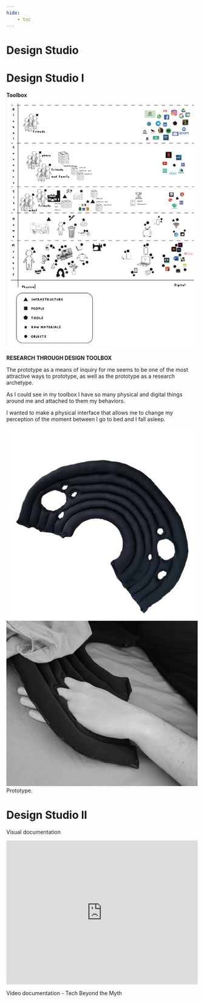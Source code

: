 ```yaml
---
hide:
    - toc
---
```

# Design Studio

# Design Studio I

**Toolbox**
![](../images/img37.png)

**RESEARCH THROUGH DESIGN TOOLBOX**

The prototype as a means of inquiry for me seems to be one of the most attractive ways to prototype, as well as the prototype as a research archetype. 

As I could see in my toolbox I have so many physical and digital things around me and attached to them my behaviors. 

I wanted to make a physical interface that allows me to change my perception of the moment between I go to bed and I fall asleep. 

![](../images/img38.jpg)
![](../images/img39.jpg)
Prototype.

# Design Studio II 

Visual documentation

<div style="padding:75% 0 0 0;position:relative;"><iframe src="https://player.vimeo.com/video/648603649?h=f2726e9ca3&amp;badge=0&amp;autopause=0&amp;player_id=0&amp;app_id=58479" frameborder="0" allow="autoplay; fullscreen; picture-in-picture" allowfullscreen style="position:absolute;top:0;left:0;width:100%;height:100%;" title="TechVideo.mp4"></iframe></div><script src="https://player.vimeo.com/api/player.js"></script>

Video documentation - Tech Beyond the Myth





